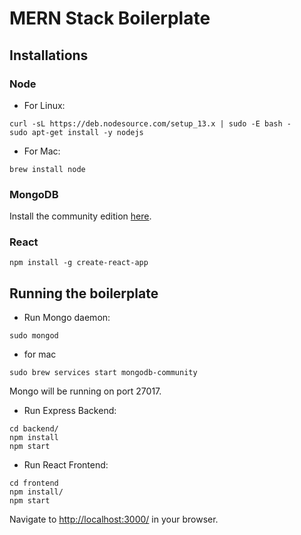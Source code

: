 # MERN Stack Boilerplate

## Installations

### Node

- For Linux:

```
curl -sL https://deb.nodesource.com/setup_13.x | sudo -E bash -
sudo apt-get install -y nodejs
```

- For Mac:

```
brew install node
```

### MongoDB

Install the community edition [here](https://docs.mongodb.com/manual/installation/#mongodb-community-edition-installation-tutorials).

### React

```
npm install -g create-react-app
```

## Running the boilerplate

- Run Mongo daemon:

```
sudo mongod
```

- for mac

```
sudo brew services start mongodb-community
```

Mongo will be running on port 27017.

- Run Express Backend:

```
cd backend/
npm install
npm start
```

- Run React Frontend:

```
cd frontend
npm install/
npm start
```

Navigate to [http://localhost:3000/](http://localhost:3000/) in your browser.
